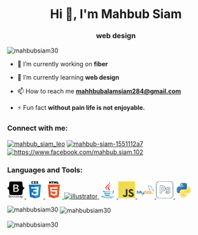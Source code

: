 <h1 align="center">Hi 👋, I'm Mahbub Siam</h1>
<h3 align="center">web design</h3>

<p align="left"> <img src="https://komarev.com/ghpvc/?username=mahbubsiam30&label=Profile%20views&color=0e75b6&style=flat" alt="mahbubsiam30" /> </p>

- 🔭 I’m currently working on **fiber**

- 🌱 I’m currently learning **web design**

- 📫 How to reach me **mahhbubalamsiam284@gmail.com**

- ⚡ Fun fact **without pain life is not enjoyable.**

<h3 align="left">Connect with me:</h3>
<p align="left">
<a href="https://twitter.com/mahbub_siam_leo" target="blank"><img align="center" src="https://raw.githubusercontent.com/rahuldkjain/github-profile-readme-generator/master/src/images/icons/Social/twitter.svg" alt="mahbub_siam_leo" height="30" width="40" /></a>
<a href="https://linkedin.com/in/mahbub-siam-1551112a7" target="blank"><img align="center" src="https://raw.githubusercontent.com/rahuldkjain/github-profile-readme-generator/master/src/images/icons/Social/linked-in-alt.svg" alt="mahbub-siam-1551112a7" height="30" width="40" /></a>
<a href="https://fb.com/https://www.facebook.com/mahbub.siam.102" target="blank"><img align="center" src="https://raw.githubusercontent.com/rahuldkjain/github-profile-readme-generator/master/src/images/icons/Social/facebook.svg" alt="https://www.facebook.com/mahbub.siam.102" height="30" width="40" /></a>
</p>

<h3 align="left">Languages and Tools:</h3>
<p align="left"> <a href="https://getbootstrap.com" target="_blank" rel="noreferrer"> <img src="https://raw.githubusercontent.com/devicons/devicon/master/icons/bootstrap/bootstrap-plain-wordmark.svg" alt="bootstrap" width="40" height="40"/> </a> <a href="https://www.w3schools.com/css/" target="_blank" rel="noreferrer"> <img src="https://raw.githubusercontent.com/devicons/devicon/master/icons/css3/css3-original-wordmark.svg" alt="css3" width="40" height="40"/> </a> <a href="https://www.w3.org/html/" target="_blank" rel="noreferrer"> <img src="https://raw.githubusercontent.com/devicons/devicon/master/icons/html5/html5-original-wordmark.svg" alt="html5" width="40" height="40"/> </a> <a href="https://www.adobe.com/in/products/illustrator.html" target="_blank" rel="noreferrer"> <img src="https://www.vectorlogo.zone/logos/adobe_illustrator/adobe_illustrator-icon.svg" alt="illustrator" width="40" height="40"/> </a> <a href="https://www.java.com" target="_blank" rel="noreferrer"> <img src="https://raw.githubusercontent.com/devicons/devicon/master/icons/java/java-original.svg" alt="java" width="40" height="40"/> </a> <a href="https://developer.mozilla.org/en-US/docs/Web/JavaScript" target="_blank" rel="noreferrer"> <img src="https://raw.githubusercontent.com/devicons/devicon/master/icons/javascript/javascript-original.svg" alt="javascript" width="40" height="40"/> </a> <a href="https://www.mysql.com/" target="_blank" rel="noreferrer"> <img src="https://raw.githubusercontent.com/devicons/devicon/master/icons/mysql/mysql-original-wordmark.svg" alt="mysql" width="40" height="40"/> </a> <a href="https://www.photoshop.com/en" target="_blank" rel="noreferrer"> <img src="https://raw.githubusercontent.com/devicons/devicon/master/icons/photoshop/photoshop-line.svg" alt="photoshop" width="40" height="40"/> </a> <a href="https://www.python.org" target="_blank" rel="noreferrer"> <img src="https://raw.githubusercontent.com/devicons/devicon/master/icons/python/python-original.svg" alt="python" width="40" height="40"/> </a> </p>

<p><img align="left" src="https://github-readme-stats.vercel.app/api/top-langs?username=mahbubsiam30&show_icons=true&locale=en&layout=compact" alt="mahbubsiam30" /></p>

<p>&nbsp;<img align="center" src="https://github-readme-stats.vercel.app/api?username=mahbubsiam30&show_icons=true&locale=en" alt="mahbubsiam30" /></p>

<p><img align="center" src="https://github-readme-streak-stats.herokuapp.com/?user=mahbubsiam30&" alt="mahbubsiam30" /></p>
